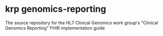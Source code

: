 # krp genomics-reporting
The source repository for the HL7 Clinical Genomics work group's "Clinical Genomics Reporting" FHIR implementation guide

